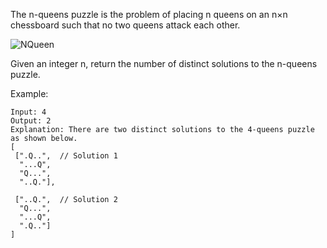 The n-queens puzzle is the problem of placing n queens on an n×n chessboard such that no two queens attack each other.

![NQueen](https://assets.leetcode.com/uploads/2018/10/12/8-queens.png)

Given an integer n, return the number of distinct solutions to the n-queens puzzle.

Example:
```
Input: 4
Output: 2
Explanation: There are two distinct solutions to the 4-queens puzzle as shown below.
[
 [".Q..",  // Solution 1
  "...Q",
  "Q...",
  "..Q."],

 ["..Q.",  // Solution 2
  "Q...",
  "...Q",
  ".Q.."]
]
```

